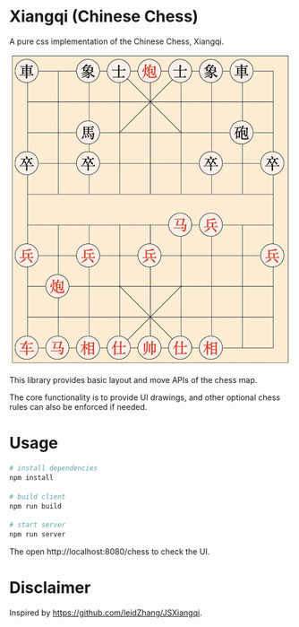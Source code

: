 # Xiangqi (Chinese Chess)
A pure css implementation of the Chinese Chess, Xiangqi.

![Chess.jpg](./doc/chess.jpg)

This library provides basic layout and move APIs of the chess map.

The core functionality is to provide UI drawings, and other optional chess rules can also be enforced if needed.

# Usage
```sh
# install dependencies
npm install

# build client
npm run build

# start server
npm run server
```

The open http://localhost:8080/chess to check the UI.

# Disclaimer
Inspired by https://github.com/leidZhang/JSXiangqi.

